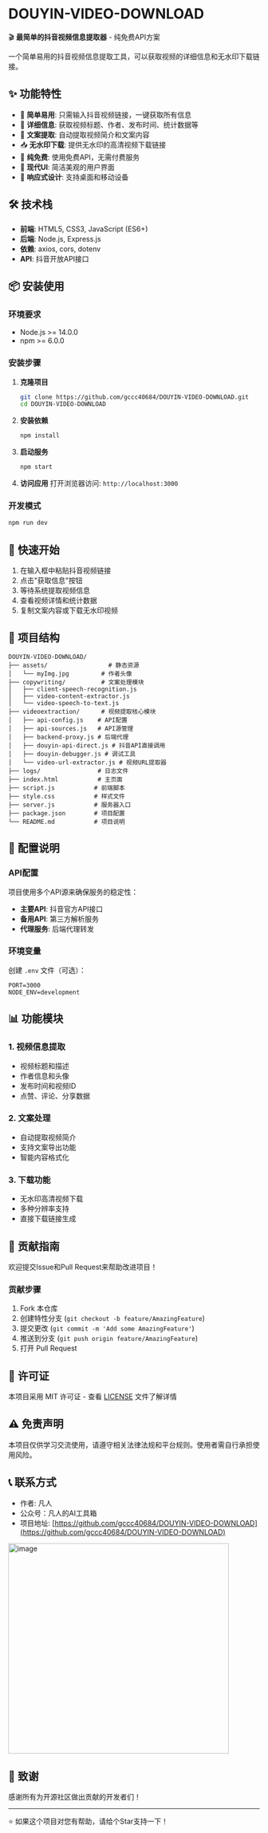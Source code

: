 # DOUYIN-VIDEO-DOWNLOAD

🎬 **最简单的抖音视频信息提取器** - 纯免费API方案

一个简单易用的抖音视频信息提取工具，可以获取视频的详细信息和无水印下载链接。

## ✨ 功能特性

- 🎯 **简单易用**: 只需输入抖音视频链接，一键获取所有信息
- 📝 **详细信息**: 获取视频标题、作者、发布时间、统计数据等
- 💬 **文案提取**: 自动提取视频简介和文案内容
- 📥 **无水印下载**: 提供无水印的高清视频下载链接
- 🚀 **纯免费**: 使用免费API，无需付费服务
- 🎨 **现代UI**: 简洁美观的用户界面
- 📱 **响应式设计**: 支持桌面和移动设备

## 🛠️ 技术栈

- **前端**: HTML5, CSS3, JavaScript (ES6+)
- **后端**: Node.js, Express.js
- **依赖**: axios, cors, dotenv
- **API**: 抖音开放API接口

## 📦 安装使用

### 环境要求

- Node.js >= 14.0.0
- npm >= 6.0.0

### 安装步骤

1. **克隆项目**
   ```bash
   git clone https://github.com/gccc40684/DOUYIN-VIDEO-DOWNLOAD.git
   cd DOUYIN-VIDEO-DOWNLOAD
   ```

2. **安装依赖**
   ```bash
   npm install
   ```

3. **启动服务**
   ```bash
   npm start
   ```

4. **访问应用**
   打开浏览器访问: `http://localhost:3000`

### 开发模式

```bash
npm run dev
```

## 🚀 快速开始

1. 在输入框中粘贴抖音视频链接
2. 点击"获取信息"按钮
3. 等待系统提取视频信息
4. 查看视频详情和统计数据
5. 复制文案内容或下载无水印视频

## 📁 项目结构

```
DOUYIN-VIDEO-DOWNLOAD/
├── assets/                 # 静态资源
│   └── myImg.jpg         # 作者头像
├── copywriting/          # 文案处理模块
│   ├── client-speech-recognition.js
│   ├── video-content-extractor.js
│   └── video-speech-to-text.js
├── videoextraction/      # 视频提取核心模块
│   ├── api-config.js    # API配置
│   ├── api-sources.js   # API源管理
│   ├── backend-proxy.js # 后端代理
│   ├── douyin-api-direct.js # 抖音API直接调用
│   ├── douyin-debugger.js # 调试工具
│   └── video-url-extractor.js # 视频URL提取器
├── logs/                # 日志文件
├── index.html           # 主页面
├── script.js           # 前端脚本
├── style.css           # 样式文件
├── server.js           # 服务器入口
├── package.json        # 项目配置
└── README.md           # 项目说明
```

## 🔧 配置说明

### API配置

项目使用多个API源来确保服务的稳定性：

- **主要API**: 抖音官方API接口
- **备用API**: 第三方解析服务
- **代理服务**: 后端代理转发

### 环境变量

创建 `.env` 文件（可选）：

```env
PORT=3000
NODE_ENV=development
```

## 📊 功能模块

### 1. 视频信息提取
- 视频标题和描述
- 作者信息和头像
- 发布时间和视频ID
- 点赞、评论、分享数据

### 2. 文案处理
- 自动提取视频简介
- 支持文案导出功能
- 智能内容格式化

### 3. 下载功能
- 无水印高清视频下载
- 多种分辨率支持
- 直接下载链接生成

## 🤝 贡献指南

欢迎提交Issue和Pull Request来帮助改进项目！

### 贡献步骤

1. Fork 本仓库
2. 创建特性分支 (`git checkout -b feature/AmazingFeature`)
3. 提交更改 (`git commit -m 'Add some AmazingFeature'`)
4. 推送到分支 (`git push origin feature/AmazingFeature`)
5. 打开 Pull Request

## 📄 许可证

本项目采用 MIT 许可证 - 查看 [LICENSE](LICENSE) 文件了解详情

## ⚠️ 免责声明

本项目仅供学习交流使用，请遵守相关法律法规和平台规则。使用者需自行承担使用风险。

## 📞 联系方式

- 作者: 凡人
- 公众号：凡人的AI工具箱
- 项目地址: [https://github.com/gccc40684/DOUYIN-VIDEO-DOWNLOAD](https://github.com/gccc40684/DOUYIN-VIDEO-DOWNLOAD)
<img width="442" height="422" alt="image" src="https://github.com/user-attachments/assets/68095a1c-74ee-4343-ae8f-004e9c84d562" />

## 🙏 致谢

感谢所有为开源社区做出贡献的开发者们！

---

⭐ 如果这个项目对您有帮助，请给个Star支持一下！
